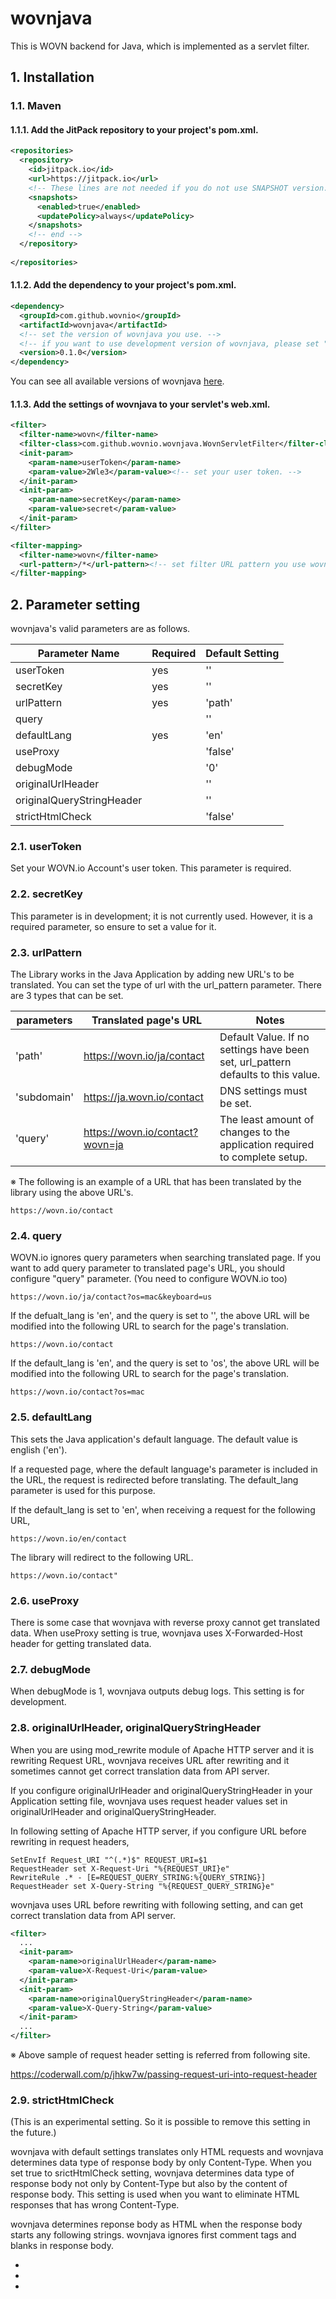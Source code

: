# wovnjava

This is WOVN backend for Java, which is implemented as a servlet filter.

## 1. Installation

### 1.1. Maven

#### 1.1.1. Add the JitPack repository to your project's pom.xml.

```XML
<repositories>
  <repository>
    <id>jitpack.io</id>
    <url>https://jitpack.io</url>
    <!-- These lines are not needed if you do not use SNAPSHOT version. -->
    <snapshots>
      <enabled>true</enabled>
      <updatePolicy>always</updatePolicy>
    </snapshots>
    <!-- end -->
  </repository>
  
</repositories>
```

#### 1.1.2. Add the dependency to your project's pom.xml.

```XML
<dependency>
  <groupId>com.github.wovnio</groupId>
  <artifactId>wovnjava</artifactId>
  <!-- set the version of wovnjava you use. -->
  <!-- if you want to use development version of wovnjava, please set "-SNAPSHOT" here. -->
  <version>0.1.0</version>
</dependency>
```

You can see all available versions of wovnjava [here](https://jitpack.io/#wovnio/wovnjava).

#### 1.1.3. Add the settings of wovnjava to your servlet's web.xml.

```XML
<filter>
  <filter-name>wovn</filter-name>
  <filter-class>com.github.wovnio.wovnjava.WovnServletFilter</filter-class>
  <init-param>
    <param-name>userToken</param-name>
    <param-value>2Wle3</param-value><!-- set your user token. -->
  </init-param>
  <init-param>
    <param-name>secretKey</param-name>
    <param-value>secret</param-value>
  </init-param>
</filter>

<filter-mapping>
  <filter-name>wovn</filter-name>
  <url-pattern>/*</url-pattern><!-- set filter URL pattern you use wovnjava. -->
</filter-mapping>
```

## 2. Parameter setting

wovnjava's valid parameters are as follows.

Parameter Name            | Required | Default Setting
------------------------- | -------- | ------------
userToken                 | yes      | ''
secretKey                 | yes      | ''
urlPattern                | yes      | 'path'
query                     |          | ''
defaultLang               | yes      | 'en'
useProxy                  |          | 'false'
debugMode                 |          | '0'
originalUrlHeader         |          | ''
originalQueryStringHeader |          | ''
strictHtmlCheck           |          | 'false'

### 2.1. userToken

Set your WOVN.io Account's user token. This parameter is required.

### 2.2. secretKey

This parameter is in development; it is not currently used. However, it is a required parameter, so ensure to set a value for it.

### 2.3. urlPattern

The Library works in the Java Application by adding new URL's to be translated. You can set the type of url with the url_pattern parameter. There are 3 types that can be set.

parameters  | Translated page's URL           | Notes
----------- | ------------------------------- | ------
'path'      | https://wovn.io/ja/contact      | Default Value. If no settings have been set, url_pattern defaults to this value.
'subdomain' | https://ja.wovn.io/contact      | DNS settings must be set.
'query'     | https://wovn.io/contact?wovn=ja | The least amount of changes to the application required to complete setup.

※ The following is an example of a URL that has been translated by the library using the above URL's.

    https://wovn.io/contact

### 2.4. query

WOVN.io ignores query parameters when searching translated page. If you want to add query parameter to translated page's URL, you should configure "query" parameter. (You need to configure WOVN.io too)

    https://wovn.io/ja/contact?os=mac&keyboard=us

If the defualt_lang is 'en', and the query is set to '', the above URL will be modified into the following URL to search for the page's translation.

    https://wovn.io/contact

If the default_lang is 'en', and the query is set to 'os', the above URL will be modified into the following URL to search for the page's translation.

    https://wovn.io/contact?os=mac

### 2.5. defaultLang

This sets the Java application's default language. The default value is english ('en').

If a requested page, where the default language's parameter is included in the URL, the request is redirected before translating. The default_lang parameter is used for this purpose.

If the default_lang is set to 'en', when receiving a request for the following URL,

    https://wovn.io/en/contact

The library will redirect to the following URL.

    https://wovn.io/contact"

### 2.6. useProxy

There is some case that wovnjava with reverse proxy cannot get translated data. When useProxy setting is true, wovnjava uses X-Forwarded-Host header for getting translated data.

### 2.7. debugMode

When debugMode is 1, wovnjava outputs debug logs. This setting is for development.

### 2.8. originalUrlHeader, originalQueryStringHeader

When you are using mod_rewrite module of Apache HTTP server and it is rewriting Request URL, wovnjava receives URL after rewriting and it sometimes cannot get correct translation data from API server.

If you configure originalUrlHeader and originalQueryStringHeader in your Application setting file, wovnjava uses request header values set in originalUrlHeader and originalQueryStringHeader.

In following setting of Apache HTTP server, if you configure URL before rewriting in request headers,

```
SetEnvIf Request_URI "^(.*)$" REQUEST_URI=$1
RequestHeader set X-Request-Uri "%{REQUEST_URI}e"
RewriteRule .* - [E=REQUEST_QUERY_STRING:%{QUERY_STRING}]
RequestHeader set X-Query-String "%{REQUEST_QUERY_STRING}e"
```

wovnjava uses URL before rewriting with following setting, and can get correct translation data from API server.

```XML
<filter>
  ...
  <init-param>
    <param-name>originalUrlHeader</param-name>
    <param-value>X-Request-Uri</param-value>
  </init-param>
  <init-param>
    <param-name>originalQueryStringHeader</param-name>
    <param-value>X-Query-String</param-value>
  </init-param>
  ...
</filter>
```
※ Above sample of request header setting is referred from following site.

https://coderwall.com/p/jhkw7w/passing-request-uri-into-request-header

### 2.9. strictHtmlCheck

(This is an experimental setting. So it is possible to remove this setting in the future.)

wovnjava with default settings translates only HTML requests and wovnjava determines data type of response body by only Content-Type. When you set true to srictHtmlCheck setting, wovnjava determines data type of response body not only by Content-Type but also by the content of response body. This setting is used when you want to eliminate HTML responses that has wrong Content-Type.

wovnjava determines reponse body as HTML when the response body starts any following strings. wovnjava ignores first comment tags and blanks in response body.

* <?xml
* <!DOCTYPE
* <html
